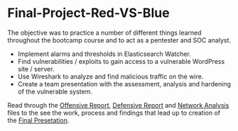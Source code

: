 # Final-Project-Red-VS-Blue
The objective was to practice a number of different things learned throughout the bootcamp course and to act as a pentester and SOC analyst.

- Implement alarms and thresholds in Elasticsearch Watcher.
- Find vulnerabilities / exploits to gain access to a vulnerable WordPress site / server.
- Use Wireshark to analyze and find malicious traffic on the wire.
- Create a team presentation with the assessment, analysis and hardening of the vulnerable system.

Read through the [Offensive Report](https://github.com/WillSturm/Final-Project-RedTeam-VS-BlueTeam/blob/main/Red%20Team%20Summary%20of%20Operations%20-%20Offensive%20Report.md), [Defensive Report](https://github.com/WillSturm/Final-Project-RedTeam-VS-BlueTeam/blob/main/Blue%20Team%20Summary%20of%20Operations%20-%20Defensive%20Report.md) and [Network Analysis](https://github.com/WillSturm/Final-Project-RedTeam-VS-BlueTeam/blob/main/Network%20Analysis.md) files to the see the work, process and findings that lead up to creation of the [Final Presetation](https://github.com/WillSturm/Final-Project-RedTeam-VS-BlueTeam/blob/main/Defensive%20Final%20Project%20Presentation%20Group%20E.pptx).